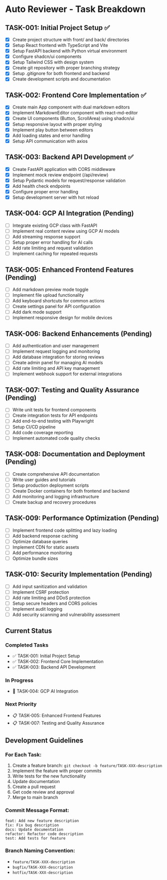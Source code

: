 # Auto Reviewer - Task Breakdown

## TASK-001: Initial Project Setup ✅
- [x] Create project structure with front/ and back/ directories
- [x] Setup React frontend with TypeScript and Vite
- [x] Setup FastAPI backend with Python virtual environment
- [x] Configure shadcn/ui components
- [x] Setup Tailwind CSS with design system
- [x] Create git repository with proper branching strategy
- [x] Setup .gitignore for both frontend and backend
- [x] Create development scripts and documentation

## TASK-002: Frontend Core Implementation ✅
- [x] Create main App component with dual markdown editors
- [x] Implement MarkdownEditor component with react-md-editor
- [x] Create UI components (Button, ScrollArea) using shadcn/ui
- [x] Setup responsive layout with proper styling
- [x] Implement play button between editors
- [x] Add loading states and error handling
- [x] Setup API communication with axios

## TASK-003: Backend API Development ✅
- [x] Create FastAPI application with CORS middleware
- [x] Implement mock review endpoint (/api/review)
- [x] Setup Pydantic models for request/response validation
- [x] Add health check endpoints
- [x] Configure proper error handling
- [x] Setup development server with hot reload

## TASK-004: GCP AI Integration (Pending)
- [ ] Integrate existing GCP class with FastAPI
- [ ] Implement real content review using GCP AI models
- [ ] Add streaming response support
- [ ] Setup proper error handling for AI calls
- [ ] Add rate limiting and request validation
- [ ] Implement caching for repeated requests

## TASK-005: Enhanced Frontend Features (Pending)
- [ ] Add markdown preview mode toggle
- [ ] Implement file upload functionality
- [ ] Add keyboard shortcuts for common actions
- [ ] Create settings panel for API configuration
- [ ] Add dark mode support
- [ ] Implement responsive design for mobile devices

## TASK-006: Backend Enhancements (Pending)
- [ ] Add authentication and user management
- [ ] Implement request logging and monitoring
- [ ] Add database integration for storing reviews
- [ ] Create admin panel for managing AI models
- [ ] Add rate limiting and API key management
- [ ] Implement webhook support for external integrations

## TASK-007: Testing and Quality Assurance (Pending)
- [ ] Write unit tests for frontend components
- [ ] Create integration tests for API endpoints
- [ ] Add end-to-end testing with Playwright
- [ ] Setup CI/CD pipeline
- [ ] Add code coverage reporting
- [ ] Implement automated code quality checks

## TASK-008: Documentation and Deployment (Pending)
- [ ] Create comprehensive API documentation
- [ ] Write user guides and tutorials
- [ ] Setup production deployment scripts
- [ ] Create Docker containers for both frontend and backend
- [ ] Add monitoring and logging infrastructure
- [ ] Create backup and recovery procedures

## TASK-009: Performance Optimization (Pending)
- [ ] Implement frontend code splitting and lazy loading
- [ ] Add backend response caching
- [ ] Optimize database queries
- [ ] Implement CDN for static assets
- [ ] Add performance monitoring
- [ ] Optimize bundle sizes

## TASK-010: Security Implementation (Pending)
- [ ] Add input sanitization and validation
- [ ] Implement CSRF protection
- [ ] Add rate limiting and DDoS protection
- [ ] Setup secure headers and CORS policies
- [ ] Implement audit logging
- [ ] Add security scanning and vulnerability assessment

## Current Status

### Completed Tasks
- ✅ TASK-001: Initial Project Setup
- ✅ TASK-002: Frontend Core Implementation  
- ✅ TASK-003: Backend API Development

### In Progress
- 🔄 TASK-004: GCP AI Integration

### Next Priority
- 📋 TASK-005: Enhanced Frontend Features
- 📋 TASK-007: Testing and Quality Assurance

## Development Guidelines

### For Each Task:
1. Create a feature branch: `git checkout -b feature/TASK-XXX-description`
2. Implement the feature with proper commits
3. Write tests for the new functionality
4. Update documentation
5. Create a pull request
6. Get code review and approval
7. Merge to main branch

### Commit Message Format:
```
feat: Add new feature description
fix: Fix bug description
docs: Update documentation
refactor: Refactor code description
test: Add tests for feature
```

### Branch Naming Convention:
- `feature/TASK-XXX-description`
- `bugfix/TASK-XXX-description`
- `hotfix/TASK-XXX-description`
